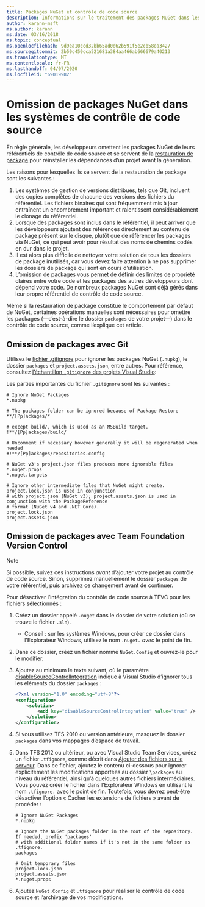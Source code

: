 ```yaml
---
title: Packages NuGet et contrôle de code source
description: Informations sur le traitement des packages NuGet dans les systèmes de contrôle de code source et de gestion de versions, et sur l’omission de packages avec git et TFVC.
author: karann-msft
ms.author: karann
ms.date: 03/16/2018
ms.topic: conceptual
ms.openlocfilehash: 9d9ea10ccd32bb65ad0d62b591f5e2cb58ea3427
ms.sourcegitcommit: 2b50c450cca521681a384aa466ab666679a40213
ms.translationtype: MT
ms.contentlocale: fr-FR
ms.lasthandoff: 04/07/2020
ms.locfileid: "69019982"
---
```

# <a name="omitting-nuget-packages-in-source-control-systems"></a>Omission de packages NuGet dans les systèmes de contrôle de code source

En règle générale, les développeurs omettent les packages NuGet de leurs référentiels de contrôle de code source et se servent de la [restauration de package](package-restore.md) pour réinstaller les dépendances d’un projet avant la génération.

Les raisons pour lesquelles ils se servent de la restauration de package sont les suivantes :

1. Les systèmes de gestion de versions distribués, tels que Git, incluent des copies complètes de chacune des versions des fichiers du référentiel. Les fichiers binaires qui sont fréquemment mis à jour entraînent un encombrement important et ralentissent considérablement le clonage du référentiel.
1. Lorsque des packages sont inclus dans le référentiel, il peut arriver que les développeurs ajoutent des références directement au contenu de package présent sur le disque, plutôt que de référencer les packages via NuGet, ce qui peut avoir pour résultat des noms de chemins codés en dur dans le projet.
1. Il est alors plus difficile de nettoyer votre solution de tous les dossiers de package inutilisés, car vous devez faire attention à ne pas supprimer les dossiers de package qui sont en cours d’utilisation.
1. L’omission de packages vous permet de définir des limites de propriété claires entre votre code et les packages des autres développeurs dont dépend votre code. De nombreux packages NuGet sont déjà gérés dans leur propre référentiel de contrôle de code source.

Même si la restauration de package constitue le comportement par défaut de NuGet, certaines opérations manuelles sont nécessaires pour omettre les packages (&mdash;c’est-à-dire le dossier `packages` de votre projet&mdash;) dans le contrôle de code source, comme l’explique cet article.

## <a name="omitting-packages-with-git"></a>Omission de packages avec Git

Utilisez le [fichier .gitignore](https://git-scm.com/docs/gitignore) pour ignorer les packages NuGet (`.nupkg`), le dossier `packages` et `project.assets.json`, entre autres. Pour référence, consultez [l’échantillon `.gitignore` des projets Visual Studio](https://github.com/github/gitignore/blob/master/VisualStudio.gitignore):

Les parties importantes du fichier `.gitignore` sont les suivantes :

```gitignore
# Ignore NuGet Packages
*.nupkg

# The packages folder can be ignored because of Package Restore
**/[Pp]ackages/*

# except build/, which is used as an MSBuild target.
!**/[Pp]ackages/build/

# Uncomment if necessary however generally it will be regenerated when needed
#!**/[Pp]ackages/repositories.config

# NuGet v3's project.json files produces more ignorable files
*.nuget.props
*.nuget.targets

# Ignore other intermediate files that NuGet might create. project.lock.json is used in conjunction
# with project.json (NuGet v3); project.assets.json is used in conjunction with the PackageReference
# format (NuGet v4 and .NET Core).
project.lock.json
project.assets.json
```

## <a name="omitting-packages-with-team-foundation-version-control"></a>Omission de packages avec Team Foundation Version Control

> [!Note]
> Si possible, suivez ces instructions *avant* d’ajouter votre projet au contrôle de code source. Sinon, supprimez manuellement le dossier `packages` de votre référentiel, puis archivez ce changement avant de continuer.

Pour désactiver l’intégration du contrôle de code source à TFVC pour les fichiers sélectionnés :

1. Créez un dossier appelé `.nuget` dans le dossier de votre solution (où se trouve le fichier `.sln`).
    - Conseil : sur les systèmes Windows, pour créer ce dossier dans l’Explorateur Windows, utilisez le nom `.nuget.` *avec* le point de fin.

1. Dans ce dossier, créez un fichier nommé `NuGet.Config` et ouvrez-le pour le modifier.

1. Ajoutez au minimum le texte suivant, où le paramètre [disableSourceControlIntegration](../reference/nuget-config-file.md#solution-section) indique à Visual Studio d’ignorer tous les éléments du dossier `packages` :

   ```xml
   <?xml version="1.0" encoding="utf-8"?>
   <configuration>
       <solution>
           <add key="disableSourceControlIntegration" value="true" />
       </solution>
   </configuration>
   ```

1. Si vous utilisez TFS 2010 ou version antérieure, masquez le dossier `packages` dans vos mappages d’espace de travail.

1. Dans TFS 2012 ou ultérieur, ou avec Visual Studio Team Services, créez un fichier `.tfignore`, comme décrit dans [Ajouter des fichiers sur le serveur](/vsts/tfvc/add-files-server?view=vsts#tfignore). Dans ce fichier, ajoutez le contenu ci-dessous pour ignorer explicitement les modifications apportées au dossier `\packages` au niveau du référentiel, ainsi qu’à quelques autres fichiers intermédiaires. Vous pouvez créer le fichier dans l’Explorateur Windows en utilisant le nom `.tfignore.` avec le point de fin. Toutefois, vous devrez peut-être désactiver l’option « Cacher les extensions de fichiers » avant de procéder :

   ```cli
   # Ignore NuGet Packages
   *.nupkg

   # Ignore the NuGet packages folder in the root of the repository. If needed, prefix 'packages'
   # with additional folder names if it's not in the same folder as .tfignore.   
   packages

   # Omit temporary files
   project.lock.json
   project.assets.json
   *.nuget.props
   ```

1. Ajoutez `NuGet.Config` et `.tfignore` pour réaliser le contrôle de code source et l’archivage de vos modifications.
